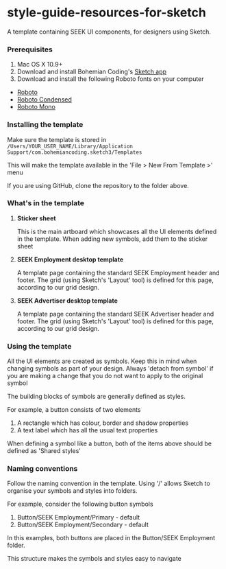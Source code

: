 # style-guide-resources-for-sketch
A template containing SEEK UI components, for designers using Sketch.

### Prerequisites
1. Mac OS X 10.9+
2. Download and install Bohemian Coding's [Sketch app](http://bohemiancoding.com/sketch/)
3. Download and install the following Roboto fonts on your computer
  * [Roboto](https://www.google.com/fonts#UsePlace:use/Collection:Roboto)
  * [Roboto Condensed](https://www.google.com/fonts#UsePlace:use/Collection:Roboto+Condensed)
  * [Roboto Mono](https://www.google.com/fonts#UsePlace:use/Collection:Roboto+Mono)
  
### Installing the template
Make sure the template is stored in 
``/Users/YOUR_USER_NAME/Library/Application Support/com.bohemiancoding.sketch3/Templates``

This will make the template available in the 'File > New From Template >' menu

If you are using GitHub, clone the repository to the folder above.

### What's in the template
1. **Sticker sheet**

    This is the main artboard which showcases all the UI elements defined in the template.
    When adding new symbols, add them to the sticker sheet
    
    
2. **SEEK Employment desktop template**

    A template page containing the standard SEEK Employment header and footer.
    The grid (using Sketch's 'Layout' tool) is defined for this page, according to our grid design.
    
    
3. **SEEK Advertiser desktop template**

    A template page containing the standard SEEK Advertiser header and footer.
    The grid (using Sketch's 'Layout' tool) is defined for this page, according to our grid design.


### Using the template
All the UI elements are created as symbols. Keep this in mind when changing symbols as part of your design. Always 'detach from symbol' if you are making a change that you do not want to apply to the original symbol

The building blocks of symbols are generally defined as styles. 

For example, a button consists of two elements

1. A rectangle which has colour, border and shadow properties
2. A text label which has all the usual text properties



When defining a symbol like a button, both of the items above should be defined as 'Shared styles'

### Naming conventions
Follow the naming convention in the template. Using '/' allows Sketch to organise your symbols and styles into folders.

For example, consider the following button symbols

1. Button/SEEK Employment/Primary - default
2. Button/SEEK Employment/Secondary - default
 
In this examples, both buttons are placed in the Button/SEEK Employment folder.

This structure makes the symbols and styles easy to navigate

